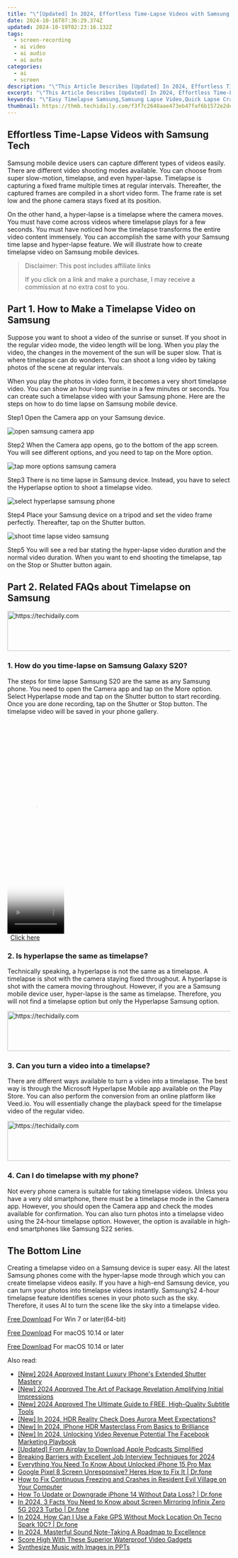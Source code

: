```yaml
---
title: "\"[Updated] In 2024, Effortless Time-Lapse Videos with Samsung Tech\""
date: 2024-10-16T07:36:29.374Z
updated: 2024-10-19T02:23:16.132Z
tags: 
  - screen-recording
  - ai video
  - ai audio
  - ai auto
categories: 
  - ai
  - screen
description: "\"This Article Describes [Updated] In 2024, Effortless Time-Lapse Videos with Samsung Tech\""
excerpt: "\"This Article Describes [Updated] In 2024, Effortless Time-Lapse Videos with Samsung Tech\""
keywords: "\"Easy Timelapse Samsung,Samsung Lapse Video,Quick Lapse Crafting,Samsung Timelapse Easy,Simple Time-Lapse Tech,Seamless Samsung Lapse,Fast Lapse Photography\""
thumbnail: https://thmb.techidaily.com/f3f7c2648aae473eb47faf6b1572e2de9e0b4b9ceaf1fe51880dc088692edac0.jpg
---
```


## Effortless Time-Lapse Videos with Samsung Tech

Samsung mobile device users can capture different types of videos easily. There are different video shooting modes available. You can choose from super slow-motion, timelapse, and even hyper-lapse. Timelapse is capturing a fixed frame multiple times at regular intervals. Thereafter, the captured frames are compiled in a short video form. The frame rate is set low and the phone camera stays fixed at its position.

On the other hand, a hyper-lapse is a timelapse where the camera moves. You must have come across videos where timelapse plays for a few seconds. You must have noticed how the timelapse transforms the entire video content immensely. You can accomplish the same with your Samsung time lapse and hyper-lapse feature. We will illustrate how to create timelapse video on Samsung mobile devices.

>  Disclaimer: This post includes affiliate links
>
>  If you click on a link and make a purchase, I may receive a commission at no extra cost to you.
>

## Part 1\. How to Make a Timelapse Video on Samsung

Suppose you want to shoot a video of the sunrise or sunset. If you shoot in the regular video mode, the video length will be long. When you play the video, the changes in the movement of the sun will be super slow. That is where timelapse can do wonders. You can shoot a long video by taking photos of the scene at regular intervals.

When you play the photos in video form, it becomes a very short timelapse video. You can show an hour-long sunrise in a few minutes or seconds. You can create such a timelapse video with your Samsung phone. Here are the steps on how to do time lapse on Samsung mobile device.

Step1 Open the Camera app on your Samsung device.

![open samsung camera app](https://images.wondershare.com/filmora/article-images/2022/11/open-samsung-camera-app.jpg)

Step2 When the Camera app opens, go to the bottom of the app screen. You will see different options, and you need to tap on the More option.

![tap more options samsung camera](https://images.wondershare.com/filmora/article-images/2022/11/tap-more-options-samsung-camera.jpg)

Step3 There is no time lapse in Samsung device. Instead, you have to select the Hyperlapse option to shoot a timelapse video.

![select hyperlapse samsung phone](https://images.wondershare.com/filmora/article-images/2022/11/select-hyperlapse-samsung-phone.jpg)

Step4 Place your Samsung device on a tripod and set the video frame perfectly. Thereafter, tap on the Shutter button.

![shoot time lapse video samsung](https://images.wondershare.com/filmora/article-images/2022/11/shoot-time-lapse-video-samsung.jpg)

Step5 You will see a red bar stating the hyper-lapse video duration and the normal video duration. When you want to end shooting the timelapse, tap on the Stop or Shutter button again.

## Part 2\. Related FAQs about Timelapse on Samsung

<!-- affiliate ads begin -->
<a href="https://appsumo.8odi.net/c/5597632/2002018/7443" target="_top" id="2002018">
  <img src="//a.impactradius-go.com/display-ad/7443-2002018" border="0" alt="https://techidaily.com" width="728" height="90"/>
</a>
<img height="0" width="0" src="https://appsumo.8odi.net/i/5597632/2002018/7443" style="position:absolute;visibility:hidden;" border="0" />
<!-- affiliate ads end -->

### 1\. How do you time-lapse on Samsung Galaxy S20?

The steps for time lapse Samsung S20 are the same as any Samsung phone. You need to open the Camera app and tap on the More option. Select Hyperlapse mode and tap on the Shutter button to start recording. Once you are done recording, tap on the Shutter or Stop button. The timelapse video will be saved in your phone gallery.

<!-- affiliate ads begin -->
<span id="1993654">
					<video width="128" height="480" style="cursor:pointer"
           poster="//a.impactradius-go.com/display-clicktoplayimage/1993654.png"
           onclick="if(!this.playClicked){this.play();this.setAttribute('controls',true);this.playClicked=true;}">
	   <source src="//a.impactradius-go.com/display-ad/22993-1993654">
	   <img src="//a.impactradius-go.com/display-clicktoplayimage/1993654.png" style="border: none; height: 100%; width: 100%; object-fit: contain">
	</video>
	<div style="width:80px;text-align:center"><a href="javascript:window.open(decodeURIComponent('https%3A%2F%2Fhomestyler.sjv.io%2Fc%2F5597632%2F1993654%2F22993'), '_blank');void(0);">Click here</a></div>
</span>
<img height="0" width="0" src="https://imp.pxf.io/i/5597632/1993654/22993" style="position:absolute;visibility:hidden;" border="0" />
<!-- affiliate ads end -->

### 2\. Is hyperlapse the same as timelapse?

Technically speaking, a hyperlapse is not the same as a timelapse. A timelapse is shot with the camera staying fixed throughout. A hyperlapse is shot with the camera moving throughout. However, if you are a Samsung mobile device user, hyper-lapse is the same as timelapse. Therefore, you will not find a timelapse option but only the Hyperlapse Samsung option.

<!-- affiliate ads begin -->
<a href="https://appsumo.8odi.net/c/5597632/2037358/7443" target="_top" id="2037358">
  <img src="//a.impactradius-go.com/display-ad/7443-2037358" border="0" alt="https://techidaily.com" width="728" height="90"/>
</a>
<img height="0" width="0" src="https://appsumo.8odi.net/i/5597632/2037358/7443" style="position:absolute;visibility:hidden;" border="0" />
<!-- affiliate ads end -->

### 3\. Can you turn a video into a timelapse?

There are different ways available to turn a video into a timelapse. The best way is through the Microsoft Hyperlapse Mobile app available on the Play Store. You can also perform the conversion from an online platform like Veed.io. You will essentially change the playback speed for the timelapse video of the regular video.

<!-- affiliate ads begin -->
<a href="https://appsumo.8odi.net/c/5597632/2137411/7443" target="_top" id="2137411">
  <img src="//a.impactradius-go.com/display-ad/7443-2137411" border="0" alt="https://techidaily.com" width="600" height="90"/>
</a>
<img height="0" width="0" src="https://appsumo.8odi.net/i/5597632/2137411/7443" style="position:absolute;visibility:hidden;" border="0" />
<!-- affiliate ads end -->

### 4\. Can I do timelapse with my phone?

Not every phone camera is suitable for taking timelapse videos. Unless you have a very old smartphone, there must be a timelapse mode in the Camera app. However, you should open the Camera app and check the modes available for confirmation. You can also turn photos into a timelapse video using the 24-hour timelapse option. However, the option is available in high-end smartphones like Samsung S22 series.

## The Bottom Line

Creating a timelapse video on a Samsung device is super easy. All the latest Samsung phones come with the hyper-lapse mode through which you can create timelapse videos easily. If you have a high-end Samsung device, you can turn your photos into timelapse videos instantly. Samsung’s2 4-hour timelapse feature identifies scenes in your photo such as the sky. Therefore, it uses AI to turn the scene like the sky into a timelapse video.

[Free Download](https://tools.techidaily.com/wondershare/filmora/download/) For Win 7 or later(64-bit)

[Free Download](https://tools.techidaily.com/wondershare/filmora/download/) For macOS 10.14 or later

[Free Download](https://tools.techidaily.com/wondershare/filmora/download/) For macOS 10.14 or later

<ins class="adsbygoogle"
     style="display:block"
     data-ad-format="autorelaxed"
     data-ad-client="ca-pub-7571918770474297"
     data-ad-slot="1223367746"></ins>

<ins class="adsbygoogle"
     style="display:block"
     data-ad-format="autorelaxed"
     data-ad-client="ca-pub-7571918770474297"
     data-ad-slot="1223367746"></ins>



<ins class="adsbygoogle"
     style="display:block"
     data-ad-client="ca-pub-7571918770474297"
     data-ad-slot="8358498916"
     data-ad-format="auto"
     data-full-width-responsive="true"></ins>


<span class="atpl-alsoreadstyle">Also read:</span>
<div><ul>
<li><a href="https://fox-friendly.techidaily.com/new-2024-approved-instant-luxury-iphones-extended-shutter-mastery/"><u>[New] 2024 Approved Instant Luxury IPhone's Extended Shutter Mastery</u></a></li>
<li><a href="https://fox-friendly.techidaily.com/new-2024-approved-the-art-of-package-revelation-amplifying-initial-impressions/"><u>[New] 2024 Approved The Art of Package Revelation Amplifying Initial Impressions</u></a></li>
<li><a href="https://fox-friendly.techidaily.com/new-2024-approved-the-ultimate-guide-to-free-high-quality-subtitle-tools/"><u>[New] 2024 Approved The Ultimate Guide to FREE, High-Quality Subtitle Tools</u></a></li>
<li><a href="https://fox-friendly.techidaily.com/new-in-2024-hdr-reality-check-does-aurora-meet-expectations/"><u>[New] In 2024, HDR Reality Check Does Aurora Meet Expectations?</u></a></li>
<li><a href="https://fox-friendly.techidaily.com/new-in-2024-iphone-hdr-masterclass-from-basics-to-brilliance/"><u>[New] In 2024, IPhone HDR Masterclass From Basics to Brilliance</u></a></li>
<li><a href="https://facebook-video-recording.techidaily.com/new-in-2024-unlocking-video-revenue-potential-the-facebook-marketing-playbook/"><u>[New] In 2024, Unlocking Video Revenue Potential The Facebook Marketing Playbook</u></a></li>
<li><a href="https://fox-friendly.techidaily.com/updated-from-airplay-to-download-apple-podcasts-simplified/"><u>[Updated] From Airplay to Download Apple Podcasts Simplified</u></a></li>
<li><a href="https://fox-info.techidaily.com/breaking-barriers-with-excellent-job-interview-techniques-for-2024/"><u>Breaking Barriers with Excellent Job Interview Techniques for 2024</u></a></li>
<li><a href="https://ios-unlock.techidaily.com/everything-you-need-to-know-about-unlocked-iphone-15-pro-max-by-drfone-ios/"><u>Everything You Need To Know About Unlocked iPhone 15 Pro Max</u></a></li>
<li><a href="https://howto.techidaily.com/google-pixel-8-screen-unresponsive-heres-how-to-fix-it-drfone-by-drfone-fix-android-problems-fix-android-problems/"><u>Google Pixel 8 Screen Unresponsive? Heres How to Fix It | Dr.fone</u></a></li>
<li><a href="https://win-solutions.techidaily.com/how-to-fix-continuous-freezing-and-crashes-in-resident-evil-village-on-your-computer/"><u>How to Fix Continuous Freezing and Crashes in Resident Evil Village on Your Computer</u></a></li>
<li><a href="https://review-topics.techidaily.com/how-to-update-or-downgrade-iphone-14-without-data-loss-drfone-by-drfone-ios-system-repair-ios-system-repair/"><u>How To Update or Downgrade iPhone 14 Without Data Loss? | Dr.fone</u></a></li>
<li><a href="https://screen-mirror.techidaily.com/in-2024-3-facts-you-need-to-know-about-screen-mirroring-infinix-zero-5g-2023-turbo-drfone-by-drfone-android/"><u>In 2024, 3 Facts You Need to Know about Screen Mirroring Infinix Zero 5G 2023 Turbo | Dr.fone</u></a></li>
<li><a href="https://review-topics.techidaily.com/in-2024-how-can-i-use-a-fake-gps-without-mock-location-on-tecno-spark-10c-drfone-by-drfone-virtual-android/"><u>In 2024, How Can I Use a Fake GPS Without Mock Location On Tecno Spark 10C? | Dr.fone</u></a></li>
<li><a href="https://fox-glue.techidaily.com/in-2024-masterful-sound-note-taking-a-roadmap-to-excellence/"><u>In 2024, Masterful Sound Note-Taking A Roadmap to Excellence</u></a></li>
<li><a href="https://fox-friendly.techidaily.com/score-high-with-these-superior-waterproof-video-gadgets/"><u>Score High With These Superior Waterproof Video Gadgets</u></a></li>
<li><a href="https://fox-friendly.techidaily.com/synthesize-music-with-images-in-ppts/"><u>Synthesize Music with Images in PPTs</u></a></li>
</ul></div>

